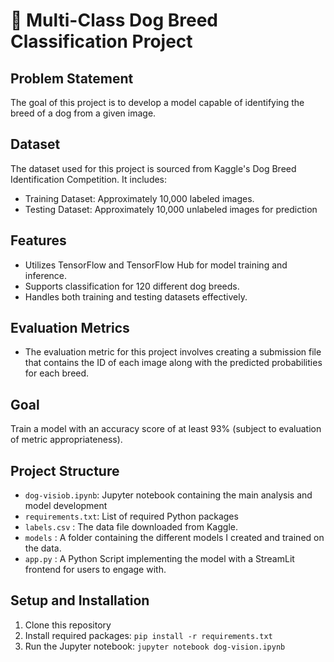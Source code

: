 # 🐶 Multi-Class Dog Breed Classification Project

## Problem Statement
The goal of this project is to develop a model capable of identifying the breed of a dog from a given image.

## Dataset
The dataset used for this project is sourced from Kaggle's Dog Breed Identification Competition. It includes:
- Training Dataset: Approximately 10,000 labeled images.
- Testing Dataset: Approximately 10,000 unlabeled images for prediction

## Features
- Utilizes TensorFlow and TensorFlow Hub for model training and inference.
- Supports classification for 120 different dog breeds.
- Handles both training and testing datasets effectively.

## Evaluation Metrics
- The evaluation metric for this project involves creating a submission file that contains the ID of each image along with the predicted probabilities for each breed.

## Goal
Train a model with an accuracy score of at least 93% (subject to evaluation of metric appropriateness).

## Project Structure
- `dog-visiob.ipynb`: Jupyter notebook containing the main analysis and model development
- `requirements.txt`: List of required Python packages
- `labels.csv` : The data file downloaded from Kaggle.
- `models` : A folder containing the different models I created and trained on the data.
- `app.py` : A Python Script implementing the model with a StreamLit frontend for users to engage with.

## Setup and Installation
1. Clone this repository
2. Install required packages: `pip install -r requirements.txt`
3. Run the Jupyter notebook: `jupyter notebook dog-vision.ipynb`


